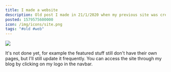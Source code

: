 ```yaml
---
title: I made a website
description: Old post I made in 21/1/2020 when my previous site was created.
posted: 1579575600000
icon: /img/icons/site.png
tags: "#old #web"
---
```

![](/img/blog/fiz-um-website/SiteVelho.png)

It's not done yet, for example the featured stuff still don't have their own pages, but I'll still update it frequently. You can access the site through my blog by clicking on my logo in the navbar.